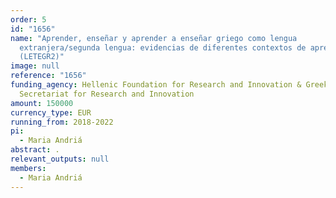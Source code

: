 ```yaml
---
order: 5
id: "1656"
name: "Aprender, enseñar y aprender a enseñar griego como lengua
  extranjera/segunda lengua: evidencias de diferentes contextos de aprendizaje
  (LETEGR2)"
image: null
reference: "1656"
funding_agency: Hellenic Foundation for Research and Innovation & Greek General
  Secretariat for Research and Innovation
amount: 150000
currency_type: EUR
running_from: 2018-2022
pi:
  - Maria Andriá
abstract: .
relevant_outputs: null
members:
  - Maria Andriá
---
```

